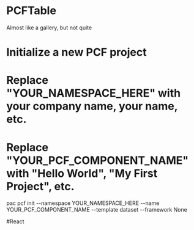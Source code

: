 # PCFTable
Almost like a gallery, but not quite


# Initialize a new PCF project
# Replace "YOUR_NAMESPACE_HERE" with your company name, your name, etc.
# Replace "YOUR_PCF_COMPONENT_NAME" with "Hello World", "My First Project", etc.
pac pcf init --namespace YOUR_NAMESPACE_HERE --name YOUR_PCF_COMPONENT_NAME --template dataset --framework None

#React